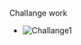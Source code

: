 Challange work



- ![Challange1](https://raw.githubusercontent.com/username/projectname/branch/path/to/img.png)